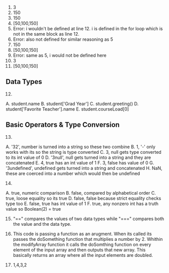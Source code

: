 1) 3
2) 150
3) 150
4) \[50,100,150\]
5) Error: i wouldn't be defined at line 12. i is defined in the for loop which is not in the same block as line 12.
6) Error: also not defined for similar reasoning as 5
7) 150
8) \[50,100,150\]
9) Error: same as 5, i would not be defined here
10) 3
11) \[50,100,150\]

## Data Types

12) 
A. student.name
B. student['Grad Year']
C. student.greeting()
D. student['Favorite Teacher'].name
E. student.courseLoad[0]

## Basic Operators & Type Conversion

13) 
A. '32', number is turned into a string so these two combine
B. 1, '-' only works with its so the string is type converted
C. 3, null gets type converted to its int value of 0
D. '3null', null gets turned into a string and they are concatenated
E. 4, true has an int value of 1
F. 3, false has value of 0
G. '3undefined', undefined gets turned into a string and concatenated
H. NaN, these are coerced into a number which would then be undefined

14) 
A. true, numeric comparison
B. false, compared by alphabetical order
C. true, loose equality so its true
D. false, false because strict equality checks type too
E. false, true has int value of 1
F. true, any nonzero int has a truth value so Boolean(2) = true

15) "==" compares the values of two data types while "===" compares both the value and the data type.

17) This code is passing a function as an arugment. When its called its passes the doSomething function that multiplies a number by 2. Whithin the modifyArray function it calls the doSomthing function on every element of the input array and then outputs that new array. This basically returns an array where all the input elements are doubled.

19) 1,4,3,2
